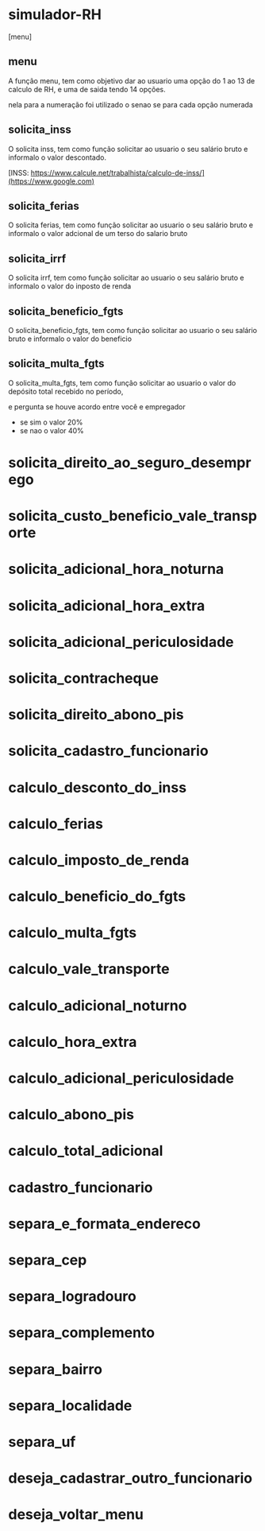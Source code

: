 # simulador-RH
[menu]




## menu 

A função menu, tem como objetivo dar ao usuario uma opção do 1 ao 13 de calculo de RH, e uma de saida tendo 14 opções. 

nela para a numeração foi utilizado o senao se para cada opção numerada 






## solicita_inss

O solicita inss, tem como função solicitar ao usuario o seu salário bruto e informalo o valor descontado.


[INSS: https://www.calcule.net/trabalhista/calculo-de-inss/](https://www.google.com)

## solicita_ferias

O solicita ferias, tem como função solicitar ao usuario o seu salário bruto e informalo o valor adcional de um terso do salario bruto

## solicita_irrf 

O solicita irrf, tem como função solicitar ao usuario o seu salário bruto e informalo o valor do inposto de renda

## solicita_beneficio_fgts 

O solicita_beneficio_fgts, tem como função solicitar ao usuario o seu salário bruto e informalo o valor do beneficio

## solicita_multa_fgts 

O solicita_multa_fgts, tem como função solicitar ao usuario o valor do depósito total recebido no período,

e pergunta se houve acordo entre você e empregador
* se sim o valor 20% 
* se nao o valor 40%

# solicita_direito_ao_seguro_desemprego 

# solicita_custo_beneficio_vale_transporte 

# solicita_adicional_hora_noturna 

# solicita_adicional_hora_extra 

# solicita_adicional_periculosidade 

# solicita_contracheque

# solicita_direito_abono_pis 

# solicita_cadastro_funcionario 
 
 
 
 
# calculo_desconto_do_inss 
  
# calculo_ferias
 
# calculo_imposto_de_renda
 
# calculo_beneficio_do_fgts

# calculo_multa_fgts
 
# calculo_vale_transporte
 
# calculo_adicional_noturno
 
# calculo_hora_extra
 
# calculo_adicional_periculosidade
 
# calculo_abono_pis
 
# calculo_total_adicional
 
# cadastro_funcionario

# separa_e_formata_endereco

# separa_cep

# separa_logradouro

# separa_complemento

# separa_bairro

# separa_localidade

# separa_uf

# deseja_cadastrar_outro_funcionario

# deseja_voltar_menu












 
 
 
 
 
 
 
 
